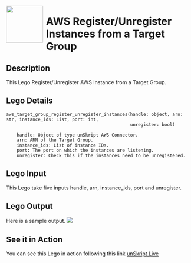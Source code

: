 [<img align="left" src="https://unskript.com/assets/favicon.png" width="100" height="100" style="padding-right: 5px">](https://unskript.com/assets/favicon.png) 
<h1>AWS Register/Unregister Instances from a Target Group </h1>

## Description
This Lego Register/Unregister AWS Instance from a Target Group.


## Lego Details

    aws_target_group_register_unregister_instances(handle: object, arn: str, instance_ids: List, port: int,
                                                   unregister: bool)

        handle: Object of type unSkript AWS Connector.
        arn: ARN of the Target Group.
        instance_ids: List of instance IDs.
        port: The port on which the instances are listening.
        unregister: Check this if the instances need to be unregistered.

## Lego Input

This Lego take five inputs handle, arn, instance_ids, port and unregister.


## Lego Output
Here is a sample output.
<img src="./1.png">


## See it in Action

You can see this Lego in action following this link [unSkript Live](https://us.app.unskript.io)